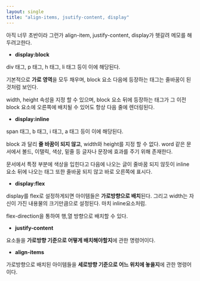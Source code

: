 ```yaml
---
layout: single
title: "align-items, jsutify-content, display"
---
```


아직 너무 초반이라 그런가 align-item, justify-content, display가 헷갈려 메모를 해두려고한다.



- **display:block**

div 태그, p 태그, h 태그, li 태그 등이 이에 해당된다.

기본적으로 **가로 영역**을 모두 채우며, block 요소 다음에 등장하는 태그는 줄바꿈이 된 것처럼 보인다. 

width, height 속성을 지정 할 수 있으며, block 요소 뒤에 등장하는 태그가 그 이전 block 요소에 오른쪽에 배치될 수 있어도 항상 다음 줄에 렌더링된다.

- **display:inline**

span 태그, b 태그, i 태그, a 태그 등이 이에 해당된다.

block 과 달리 **줄 바꿈이 되지 않고**, width와 height를 지정 할 수 없다. word 같은 문서에서 볼드, 이탤릭, 색상, 밑줄 등 글자나 문장에 효과를 주기 위해 존재한다. 

문서에서 특정 부분에 색상을 입힌다고 다음에 나오는 글이 줄바꿈 되지 않듯이 inline 요소 뒤에 나오는 태그 또한 줄바꿈 되지 않고 바로 오른쪽에 표시다.

- **display:flex**

display를 flex로 설정하게되면 아이템들은 **가로방향으로 배치**된다. 그리고 width는 자신이 가진 내용물의 크기만큼으로 설정된다. 마치 inline요소처럼.

flex-direction을 통하여 행,열 방향으로 배치할 수 있다.

- **justify-content**

요소들을 **가로방향 기준으로 어떻게 배치해야할지**에 관한 명령어이다.

- **align-items**

가로방향으로 배치된 아이템들을 **세로방향 기준으로 어느 위치에 놓을지**에 관한 명령어이다.
